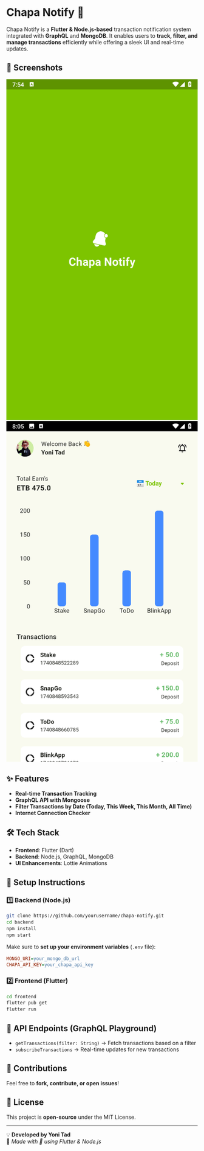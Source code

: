 # Chapa Notify 🚀  

Chapa Notify is a **Flutter & Node.js-based** transaction notification system integrated with **GraphQL** and **MongoDB**. It enables users to **track, filter, and manage transactions** efficiently while offering a sleek UI and real-time updates.

## 📸 Screenshots  
![Splash Screen](chapanotify/assets/img/pic-1.png)
![Home Screen](chapanotify/assets/img/pic-2.png)

## ✨ Features  
- **Real-time Transaction Tracking**  
- **GraphQL API with Mongoose**  
- **Filter Transactions by Date (Today, This Week, This Month, All Time)**  
- **Internet Connection Checker**  

## 🛠 Tech Stack  
- **Frontend**: Flutter (Dart)  
- **Backend**: Node.js, GraphQL, MongoDB  
- **UI Enhancements**: Lottie Animations  


## 🚀 Setup Instructions  

### 1️⃣ Backend (Node.js)  
```bash
git clone https://github.com/yourusername/chapa-notify.git
cd backend
npm install
npm start
```

Make sure to **set up your environment variables** (`.env` file):  
```ini
MONGO_URI=your_mongo_db_url
CHAPA_API_KEY=your_chapa_api_key
```

### 2️⃣ Frontend (Flutter)  
```bash
cd frontend
flutter pub get
flutter run
```


## 📌 API Endpoints (GraphQL Playground)  
- `getTransactions(filter: String)` → Fetch transactions based on a filter  
- `subscribeTransactions` → Real-time updates for new transactions  



## 🎉 Contributions  
Feel free to **fork, contribute, or open issues**!  



## 📄 License  
This project is **open-source** under the MIT License.  



---

💡 **Developed by Yoni Tad**  
🚀 _Made with 💙 using Flutter & Node.js_
